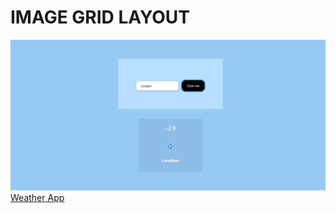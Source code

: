 # IMAGE GRID LAYOUT

[![Alt text for image](../assests/images/Weather%20App.png)](../assests/images/Weather%20App.png)
[Weather App](https://roadmap.sh/projects/weather-app)